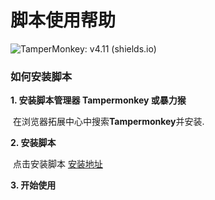 # 脚本使用帮助

![TamperMonkey: v4.11 (shields.io)](https://img.shields.io/badge/TamperMonkey-v4.11-brightgreen.svg) 

### 如何安装脚本

**1. 安装脚本管理器 Tampermonkey 或暴力猴**

​	在浏览器拓展中心中搜索**Tampermonkey**并安装.

**2. 安装脚本**

​	点击安装脚本 [安装地址]()

**3. 开始使用**